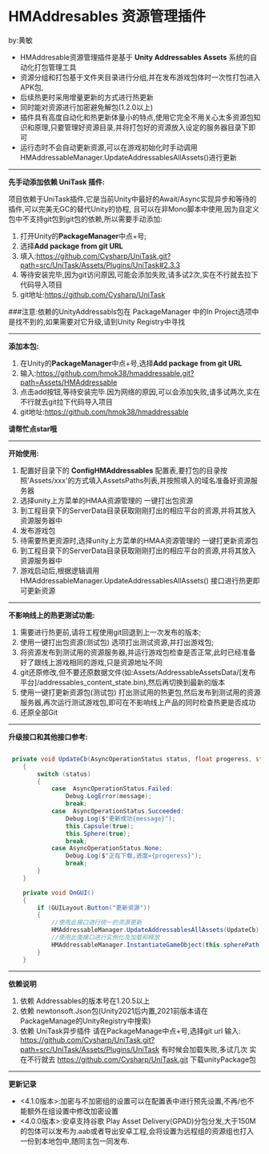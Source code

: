 HMAddresables 资源管理插件
===

by:黄敏
* HMAddresable资源管理插件是基于 **Unity Addressables Assets** 系统的自动化打包管理工具
* 资源分组和打包基于文件夹目录进行分组,并在发布游戏包体时一次性打包进入APK包,
* 后续热更时采用增量更新的方式进行热更新
* 同时能对资源进行加密避免解包(1.2.0以上)
* 插件具有高度自动化和热更新体量小的特点,使用它完全不用关心太多资源包知识和原理,只要管理好资源目录,并将打包好的资源放入设定的服务器目录下即可
* 运行态时不会自动更新资源,可以在游戏初始化时手动调用 HMAddressableManager.UpdateAddressablesAllAssets()进行更新

---

**先手动添加依赖 UniTask 插件:**

项目依赖于UniTask插件,它是当前Unity中最好的Await/Async实现异步和等待的插件,可以完美无GC的替代Unity的协程,
且可以在非Mono脚本中使用,因为自定义包中不支持git包到git包的依赖,所以需要手动添加:
1. 打开Unity的**PackageManager**中点+号;
2. 选择**Add package from git URL**
3. 填入:https://github.com/Cysharp/UniTask.git?path=src/UniTask/Assets/Plugins/UniTask#2.3.3
4. 等待安装完毕,因为git访问原因,可能会添加失败,请多试2次,实在不行就去拉下代码导入项目
5. git地址:https://github.com/Cysharp/UniTask

###注意:依赖的UnityAddressabls包在  PackageManager 中的In Project选项中是找不到的,如果需要对它升级,请到Unity Registry中寻找

---

**添加本包:**

1. 在Unity的**PackageManager**中点+号,选择**Add package from git URL**
2. 输入:https://github.com/hmok38/hmaddressable.git?path=Assets/HMAddressable
3. 点击add按钮,等待安装完毕.因为网络的原因,可以会添加失败,请多试两次,实在不行就去git拉下代码导入项目
4. git地址:https://github.com/hmok38/hmaddressable

**请帮忙点star哦**


---

**开始使用:**

1. 配置好目录下的 **ConfigHMAddressables** 配置表,要打包的目录按照'Assets/xxx'的方式填入AssetsPaths列表,并按照填入的域名准备好资源服务器
2. 选择unity上方菜单的HMAA资源管理的 一键打出包资源
3. 到工程目录下的ServerData目录获取刚刚打出的相应平台的资源,并将其放入资源服务器中
4. 发布游戏包
5. 待需要热更资源时,选择unity上方菜单的HMAA资源管理的 一键打更新资源包
6. 到工程目录下的ServerData目录获取刚刚打出的相应平台的资源,并将其放入资源服务器中
7. 游戏启动后,根据逻辑调用 HMAddressableManager.UpdateAddressablesAllAssets() 接口进行热更即可更新资源

---

**不影响线上的热更测试功能:**
1. 需要进行热更前,请将工程使用git回退到上一次发布的版本;
2. 使用一键打出包资源(测试包) 选项打出测试资源,并打出游戏包;
3. 将资源发布到测试用的资源服务器,并运行游戏包检查是否正常,此时已经准备好了跟线上游戏相同的游戏,只是资源地址不同
4. git还原修改,但不要还原数据文件(如:Assets/AddressableAssetsData/[发布平台]/addressables_content_state.bin),然后再切换到最新的版本
5. 使用一键打更新资源包(测试包) 打出测试用的热更包,然后发布到测试用的资源服务器,再次运行测试游戏包,即可在不影响线上产品的同时检查热更是否成功
6. 还原全部Git

---

**升级接口和其他接口参考:**

```c#

 private void UpdateCb(AsyncOperationStatus status, float progeress, string message)
    {
        switch (status)
        {
            case  AsyncOperationStatus.Failed:
                Debug.LogError(message);
                break;
            case  AsyncOperationStatus.Succeeded:
                Debug.Log($"更新成功{message}");
                this.Capsule(true);
                this.Sphere(true);
                break;
            case AsyncOperationStatus.None:
                Debug.Log($"正在下载,进度={progeress}");
                break;
        }
    }

    private void OnGUI()
    {
        if (GUILayout.Button("更新资源"))
        {
            //使用此接口进行统一的资源更新
            HMAddressableManager.UpdateAddressablesAllAssets(UpdateCb);
            //使用此类接口进行实例化及加载和释放
            HMAddressableManager.InstantiateGameObject(this.spherePath);
        }
    }


```

---

**依赖说明**
1. 依赖 Addressables的版本号在1.20.5以上
2. 依赖 newtonsoft.Json包(Unity2021后内置,2021前版本请在PackageManage的UnityRegistry中搜索)
3. 依赖 UniTask异步插件 请在PackageManage中点+号,选择git url
   输入: https://github.com/Cysharp/UniTask.git?path=src/UniTask/Assets/Plugins/UniTask 有时候会加载失败,多试几次
   实在不行就去 https://github.com/Cysharp/UniTask.git 下载unityPackage包

---


**更新记录**
* <4.1.0版本>:加密与不加密组的设置可以在配置表中进行预先设置,不再/也不能额外在组设置中修改加密设置
* <4.0.0版本>:安卓支持谷歌 Play Asset Delivery(GPAD)分包分发,大于150M的包体可以发布为.aab或者导出安卓工程,会将设置为远程组的资源组也打入一份到本地包中,随同主包一同发布.
